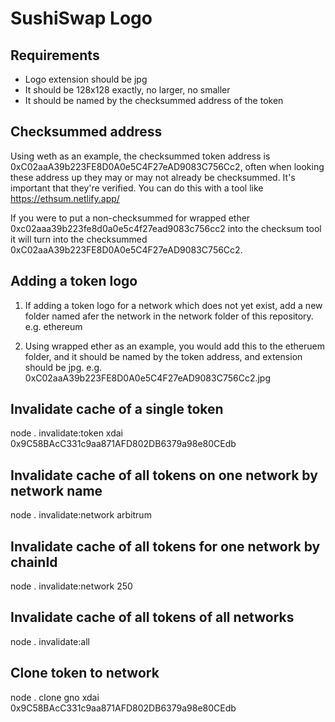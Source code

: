 # SushiSwap Logo

## Requirements

- Logo extension should be jpg
- It should be 128x128 exactly, no larger, no smaller
- It should be named by the checksummed address of the token

## Checksummed address

Using weth as an example, the checksummed token address is 0xC02aaA39b223FE8D0A0e5C4F27eAD9083C756Cc2, often when looking these address up they may or may not already be checksummed. It's important that they're verified. You can do this with a tool like https://ethsum.netlify.app/

If you were to put a non-checksummed for wrapped ether 0xc02aaa39b223fe8d0a0e5c4f27ead9083c756cc2 into the checksum tool it will turn into the checksummed 0xC02aaA39b223FE8D0A0e5C4F27eAD9083C756Cc2.

## Adding a token logo

1. If adding a token logo for a network which does not yet exist, add a new folder named afer the network in the network folder of this repository. e.g. ethereum

2. Using wrapped ether as an example, you would add this to the etheruem folder, and it should be named by the token address, and extension should be jpg. e.g. 0xC02aaA39b223FE8D0A0e5C4F27eAD9083C756Cc2.jpg

## Invalidate cache of a single token

node . invalidate:token xdai 0x9C58BAcC331c9aa871AFD802DB6379a98e80CEdb

## Invalidate cache of all tokens on one network by network name

node . invalidate:network arbitrum

## Invalidate cache of all tokens for one network by chainId

node . invalidate:network 250

## Invalidate cache of all tokens of all networks

node . invalidate:all

## Clone token to network

node . clone gno xdai 0x9C58BAcC331c9aa871AFD802DB6379a98e80CEdb